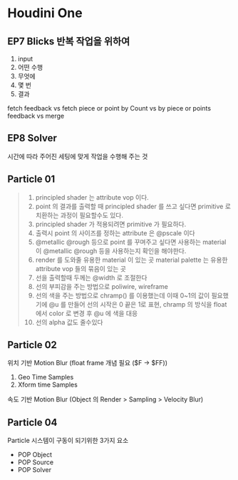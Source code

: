 # Houdini One

## EP7 Blicks 반복 작업을 위하여

1. input
1. 어떤 수행
1. 무엇에
1. 몇 번
1. 결과

fetch feedback    vs    fetch piece or point
by Count    vs    by piece or points
feedback    vs    merge

## EP8 Solver

시간에 따라
주어진 세팅에 맞게
작업을 수행해 주는 것

## Particle 01

> 1. principled shader 는 attribute vop 이다.
> 1. point 의 결과를 출력할 때 principled shader 를 쓰고 싶다면 primitive 로 치환하는 과정이 필요할수도 있다.
> 1. principled shader 가 적용되려면 primitive 가 필요하다.
> 1. 출력시 point 의 사이즈를 정하는 attribute 은 @pscale 이다
> 1. @metallic @rough 등으로 point 를 꾸며주고 싶다면 사용하는 material 이 @metallic @rough 등을 사용하는지 확인을 해야한다.
> 1. render 를 도와줄 유용한 material 이 있는 곳 material palette 는 유용한 attribute vop 들의 묶음이 있는 곳
> 1. 선을 출력할때 두께는 @width 로 조절한다
> 1. 선의 부피감을 주는 방법으로 poliwire, wireframe
> 1. 선의 색을 주는 방법으로 chramp() 를 이용했는데 이때 0~1의 값이 필요했기에 @u 를 만들어 선의 시작은 0 끝은 1로 표현, chramp 의 방식을 float 에서 color 로 변경 후 @u 에 색을 대응
> 1. 선의 alpha 값도 줄수있다

## Particle 02

위치 기반 Motion Blur (float frame 개념 필요 ($F → $FF))

1. Geo Time Samples
1. Xform time Samples

속도 기반 Motion Blur (Object 의 Render > Sampling > Velocity Blur)

## Particle 04

Particle 시스템이 구동이 되기위한 3가지 요소

- POP Object
- POP Source
- POP Solver
